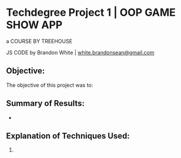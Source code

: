 # Techdegree Project 1 | OOP GAME SHOW APP

a COURSE BY TREEHOUSE

JS CODE by Brandon White | white.brandonsean@gmail.com

## Objective:
The objective of this project was to:

## Summary of Results:
* 

## Explanation of Techniques Used:
1. 
